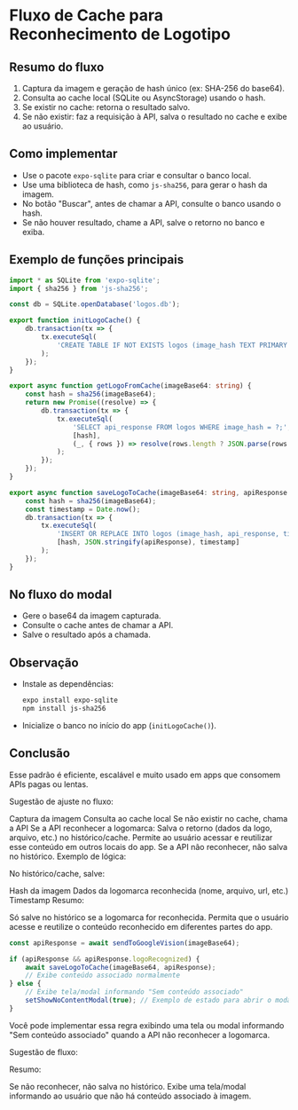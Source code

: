 # Fluxo de Cache para Reconhecimento de Logotipo

## Resumo do fluxo

1. Captura da imagem e geração de hash único (ex: SHA-256 do base64).
2. Consulta ao cache local (SQLite ou AsyncStorage) usando o hash.
3. Se existir no cache: retorna o resultado salvo.
4. Se não existir: faz a requisição à API, salva o resultado no cache e exibe ao usuário.

## Como implementar

- Use o pacote `expo-sqlite` para criar e consultar o banco local.
- Use uma biblioteca de hash, como `js-sha256`, para gerar o hash da imagem.
- No botão "Buscar", antes de chamar a API, consulte o banco usando o hash.
- Se não houver resultado, chame a API, salve o retorno no banco e exiba.

## Exemplo de funções principais

```typescript
import * as SQLite from 'expo-sqlite';
import { sha256 } from 'js-sha256';

const db = SQLite.openDatabase('logos.db');

export function initLogoCache() {
    db.transaction(tx => {
        tx.executeSql(
            'CREATE TABLE IF NOT EXISTS logos (image_hash TEXT PRIMARY KEY, api_response TEXT, timestamp INTEGER);'
        );
    });
}

export async function getLogoFromCache(imageBase64: string) {
    const hash = sha256(imageBase64);
    return new Promise((resolve) => {
        db.transaction(tx => {
            tx.executeSql(
                'SELECT api_response FROM logos WHERE image_hash = ?;',
                [hash],
                (_, { rows }) => resolve(rows.length ? JSON.parse(rows.item(0).api_response) : null)
            );
        });
    });
}

export async function saveLogoToCache(imageBase64: string, apiResponse: any) {
    const hash = sha256(imageBase64);
    const timestamp = Date.now();
    db.transaction(tx => {
        tx.executeSql(
            'INSERT OR REPLACE INTO logos (image_hash, api_response, timestamp) VALUES (?, ?, ?);',
            [hash, JSON.stringify(apiResponse), timestamp]
        );
    });
}
```

## No fluxo do modal

- Gere o base64 da imagem capturada.
- Consulte o cache antes de chamar a API.
- Salve o resultado após a chamada.

## Observação

- Instale as dependências:
    ```sh
    expo install expo-sqlite
    npm install js-sha256
    ```
- Inicialize o banco no início do app (`initLogoCache()`).

## Conclusão

Esse padrão é eficiente, escalável e muito usado em apps que consomem APIs pagas ou lentas.

Sugestão de ajuste no fluxo:

Captura da imagem
Consulta ao cache local
Se não existir no cache, chama a API
Se a API reconhecer a logomarca:
Salva o retorno (dados da logo, arquivo, etc.) no histórico/cache.
Permite ao usuário acessar e reutilizar esse conteúdo em outros locais do app.
Se a API não reconhecer, não salva no histórico.
Exemplo de lógica:

No histórico/cache, salve:

Hash da imagem
Dados da logomarca reconhecida (nome, arquivo, url, etc.)
Timestamp
Resumo:

Só salve no histórico se a logomarca for reconhecida.
Permita que o usuário acesse e reutilize o conteúdo reconhecido em diferentes partes do app.

```typescript
const apiResponse = await sendToGoogleVision(imageBase64);

if (apiResponse && apiResponse.logoRecognized) {
    await saveLogoToCache(imageBase64, apiResponse);
    // Exibe conteúdo associado normalmente
} else {
    // Exibe tela/modal informando "Sem conteúdo associado"
    setShowNoContentModal(true); // Exemplo de estado para abrir o modal
}
```

Você pode implementar essa regra exibindo uma tela ou modal informando "Sem conteúdo associado" quando a API não reconhecer a logomarca.

Sugestão de fluxo:

Resumo:

Se não reconhecer, não salva no histórico.
Exibe uma tela/modal informando ao usuário que não há conteúdo associado à imagem.